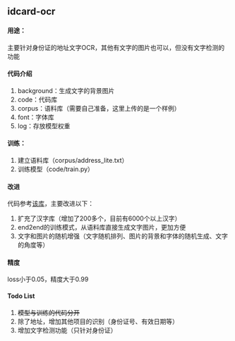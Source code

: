 ## idcard-ocr
#### 用途：
主要针对身份证的地址文字OCR，其他有文字的图片也可以，但没有文字检测的功能

#### 代码介绍
1. background：生成文字的背景图片
2. code：代码库
3. corpus：语料库（需要自己准备，这里上传的是一个样例）
4. font：字体库 
5. log：存放模型权重

#### 训练：
1. 建立语料库（corpus/address_lite.txt）
2. 训练模型（code/train.py）

#### 改进
代码参考[该库](https://github.com/YCG09/chinese_ocr )，主要改进以下：
1. 扩充了汉字库（增加了200多个，目前有6000个以上汉字）
2. end2end的训练模式，从语料库直接生成文字图片，更加方便
3. 文字和图片的随机增强（文字随机排列、图片的背景和字体的随机生成、文字的角度等）

#### 精度
loss小于0.05，精度大于0.99

#### Todo List
1. ~~模型与训练的代码分开~~
2. 除了地址，增加其他项目的识别（身份证号、有效日期等）
3. 增加文字检测功能（只针对身份证）
